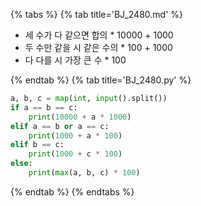 {% tabs %}
{% tab title='BJ_2480.md' %}

* 세 수가 다 같으면 합의 * 10000 + 1000
* 두 수만 같을 시 같은 수의 * 100 + 1000
* 다 다를 시 가장 큰 수 * 100

{% endtab %}
{% tab title='BJ_2480.py' %}

```py
a, b, c = map(int, input().split())
if a == b == c:
    print(10000 + a * 1000)
elif a == b or a == c:
    print(1000 + a * 100)
elif b == c:
    print(1000 + c * 100)
else:
    print(max(a, b, c) * 100)
```

{% endtab %}
{% endtabs %}